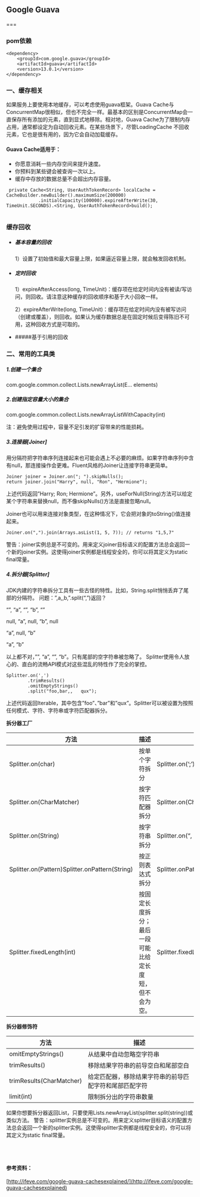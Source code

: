 ## Google Guava

===
### pom依赖

```
<dependency>
  	<groupId>com.google.guava</groupId>
  	<artifactId>guava</artifactId>
  	<version>13.0.1</version>
</dependency>

```

### 一、缓存相关
如果服务上要使用本地缓存，可以考虑使用guava框架。Guava Cache与ConcurrentMap很相似，但也不完全一样。最基本的区别是ConcurrentMap会一直保存所有添加的元素，直到显式地移除。相对地，Guava Cache为了限制内存占用，通常都设定为自动回收元素。在某些场景下，尽管LoadingCache 不回收元素，它也是很有用的，因为它会自动加载缓存。

#### Guava Cache适用于：

* 你愿意消耗一些内存空间来提升速度。
* 你预料到某些键会被查询一次以上。
* 缓存中存放的数据总量不会超出内存容量。

```
 private Cache<String, UserAuthTokenRecord> localCache = CacheBuilder.newBuilder().maximumSize(200000)
            .initialCapacity(100000).expireAfterWrite(30, TimeUnit.SECONDS).<String, UserAuthTokenRecord>build();
            
```

### 缓存回收

* ##### 基本容量的回收

  1）设置了初始值和最大容量上限，如果逼近容量上限，就会触发回收机制。
  
* ##### 定时回收

	1）expireAfterAccess(long, TimeUnit)：缓存项在给定时间内没有被读/写访问，则回收。请注意这种缓存的回收顺序和基于大小回收一样。
	
	2）expireAfterWrite(long, TimeUnit)：缓存项在给定时间内没有被写访问（创建或覆盖），则回收。如果认为缓存数据总是在固定时候后变得陈旧不可用，这种回收方式是可取的。

* #####基于引用的回收

### 二、常用的工具类

##### 1.创建一个集合
com.google.common.collect.Lists.newArrayList(E... elements)

##### 2.创建指定容量大小的集合

com.google.common.collect.Lists.newArrayListWithCapacity(int)

注：避免使用过程中，容量不足引发的扩容带来的性能损耗。

##### 3.连接器[Joiner]

用分隔符把字符串序列连接起来也可能会遇上不必要的麻烦。如果字符串序列中含有null，那连接操作会更难。Fluent风格的Joiner让连接字符串更简单。

```
Joiner joiner = Joiner.on("; ").skipNulls();
return joiner.join("Harry", null, "Ron", "Hermione");
```

上述代码返回”Harry; Ron; Hermione”。另外，useForNull(String)方法可以给定某个字符串来替换null，而不像skipNulls()方法是直接忽略null。

Joiner也可以用来连接对象类型，在这种情况下，它会把对象的toString()值连接起来。

```
Joiner.on(",").join(Arrays.asList(1, 5, 7)); // returns "1,5,7"
```

警告：joiner实例总是不可变的。用来定义joiner目标语义的配置方法总会返回一个新的joiner实例。这使得joiner实例都是线程安全的，你可以将其定义为static final常量。

##### 4.拆分器[Splitter]

JDK内建的字符串拆分工具有一些古怪的特性。比如，String.split悄悄丢弃了尾部的分隔符。 问题：”,a,,b,”.split(“,”)返回？

“”, “a”, “”, “b”, “”

null, “a”, null, “b”, null

“a”, null, “b”

“a”, “b”


以上都不对，””, “a”, “”, “b”。只有尾部的空字符串被忽略了。 Splitter使用令人放心的、直白的流畅API模式对这些混乱的特性作了完全的掌控。

```
Splitter.on(',')
        .trimResults()
        .omitEmptyStrings()
        .split("foo,bar,,   qux");
```

上述代码返回Iterable<String>，其中包含”foo”、”bar”和”qux”。Splitter可以被设置为按照任何模式、字符、字符串或字符匹配器拆分。

**拆分器工厂**

|方法|	描述|	范例|
|------------- |------------- |------------- |
|Splitter.on(char)|	按单个字符拆分|	Splitter.on(‘;’)|
|Splitter.on(CharMatcher)	|按字符匹配器拆分	|Splitter.on(CharMatcher.BREAKING_WHITESPACE)|
|Splitter.on(String)|	按字符串拆分	|Splitter.on(“,   “)|
|Splitter.on(Pattern)Splitter.onPattern(String)|	按正则表达式拆分	|Splitter.onPattern(“\r?\n”)|
|Splitter.fixedLength(int)	|按固定长度拆分；最后一段可能比给定长度短，但不会为空。	|Splitter.fixedLength(3)|

**拆分器修饰符**

|方法|	描述|
|-------------|-------------|
|omitEmptyStrings()	|从结果中自动忽略空字符串|
|trimResults()	|移除结果字符串的前导空白和尾部空白|
|trimResults(CharMatcher)|	给定匹配器，移除结果字符串的前导匹配字符和尾部匹配字符|
|limit(int)|	限制拆分出的字符串数量|

如果你想要拆分器返回List，只要使用Lists.newArrayList(splitter.split(string))或类似方法。 警告：splitter实例总是不可变的。用来定义splitter目标语义的配置方法总会返回一个新的splitter实例。这使得splitter实例都是线程安全的，你可以将其定义为static final常量。



<br><br>
#### 参考资料：

[http://ifeve.com/google-guava-cachesexplained/](http://ifeve.com/google-guava-cachesexplained)

